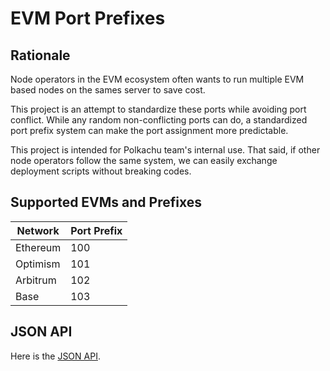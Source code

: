 # EVM Port Prefixes

## Rationale

Node operators in the EVM ecosystem often wants to run multiple EVM based nodes on the sames server to save cost.

This project is an attempt to standardize these ports while avoiding port conflict. While any random non-conflicting ports can do, a standardized port prefix system can make the port assignment more predictable.

This project is intended for Polkachu team's internal use. That said, if other node operators follow the same system, we can easily exchange deployment scripts without breaking codes.

## Supported EVMs and Prefixes

| Network  | Port Prefix |
| -------- | ----------- |
| Ethereum | 100         |
| Optimism | 101         |
| Arbitrum | 102         |
| Base     | 103         |

## JSON API

Here is the [JSON API](https://raw.githubusercontent.com/PolkachuIntern/evm-port-prefixes/master/networks.json).
